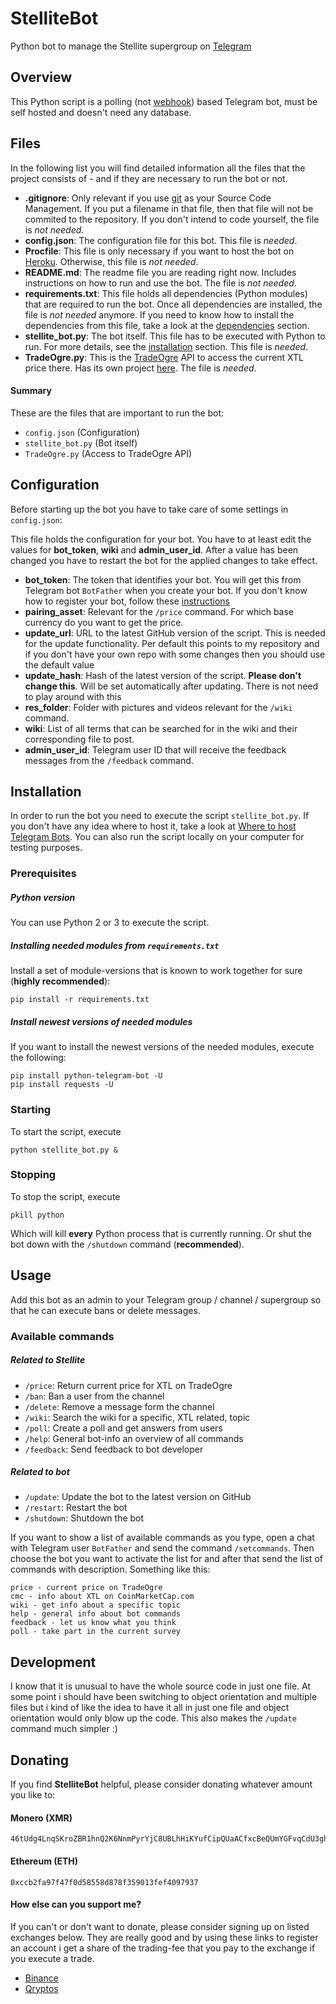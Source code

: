 # StelliteBot

Python bot to manage the Stellite supergroup on [Telegram](https://telegram.org)

## Overview
This Python script is a polling (not [webhook](https://github.com/python-telegram-bot/python-telegram-bot/wiki/Webhooks)) based Telegram bot, must be self hosted and doesn't need any database.

## Files
In the following list you will find detailed information all the files that the project consists of - and if they are necessary to run the bot or not.

- __.gitignore__: Only relevant if you use [git](https://git-scm.com) as your Source Code Management. If you put a filename in that file, then that file will not be commited to the repository. If you don't intend to code yourself, the file is _not needed_.
- __config.json__: The configuration file for this bot. This file is _needed_.
- __Procfile__: This file is only necessary if you want to host the bot on [Heroku](https://www.heroku.com). Otherwise, this file is _not needed_.
- __README.md__: The readme file you are reading right now. Includes instructions on how to run and use the bot. The file is _not needed_.
- __requirements.txt__: This file holds all dependencies (Python modules) that are required to run the bot. Once all dependencies are installed, the file is _not needed_ anymore. If you need to know how to install the dependencies from this file, take a look at the [dependencies](#dependencies) section.
- __stellite\_bot.py__: The bot itself. This file has to be executed with Python to run. For more details, see the [installation](#installation) section. This file is _needed_.
- __TradeOgre.py__: This is the [TradeOgre](https://tradeogre.com) API to access the current XTL price there. Has its own project [here](https://github.com/Endogen/TradeOgrePy). The file is _needed_. 

#### Summary
These are the files that are important to run the bot:

- `config.json` (Configuration)
- `stellite_bot.py` (Bot itself)
- `TradeOgre.py` (Access to TradeOgre API)

## Configuration
Before starting up the bot you have to take care of some settings in `config.json`:

This file holds the configuration for your bot. You have to at least edit the values for __bot_token__, __wiki__ and __admin_user_id__. After a value has been changed you have to restart the bot for the applied changes to take effect.

- __bot_token__: The token that identifies your bot. You will get this from Telegram bot `BotFather` when you create your bot. If you don't know how to register your bot, follow these [instructions](https://core.telegram.org/bots#3-how-do-i-create-a-bot)
- __pairing_asset__: Relevant for the `/price` command. For which base currency do you want to get the price.
- __update_url__: URL to the latest GitHub version of the script. This is needed for the update functionality. Per default this points to my repository and if you don't have your own repo with some changes then you should use the default value
- __update_hash__: Hash of the latest version of the script. __Please don't change this__. Will be set automatically after updating. There is not need to play around with this
- __res_folder__: Folder with pictures and videos relevant for the `/wiki` command.
- __wiki__: List of all terms that can be searched for in the wiki and their corresponding file to post.
- __admin_user_id__: Telegram user ID that will receive the feedback messages from the `/feedback` command. 

<a name="installation"></a>
## Installation
In order to run the bot you need to execute the script `stellite_bot.py`. If you don't have any idea where to host it, take a look at [Where to host Telegram Bots](https://github.com/python-telegram-bot/python-telegram-bot/wiki/Where-to-host-Telegram-Bots). You can also run the script locally on your computer for testing purposes.

### Prerequisites
##### Python version
You can use Python 2 or 3 to execute the script.

<a name="dependencies"></a>
##### Installing needed modules from `requirements.txt`
Install a set of module-versions that is known to work together for sure (__highly recommended__):
```shell
pip install -r requirements.txt
```

##### Install newest versions of needed modules
If you want to install the newest versions of the needed modules, execute the following:
```shell
pip install python-telegram-bot -U
pip install requests -U
```

### Starting
To start the script, execute
```shell
python stellite_bot.py &
```

### Stopping
To stop the script, execute
```shell
pkill python
```

Which will kill __every__ Python process that is currently running. Or shut the bot down with the `/shutdown` command (__recommended__).

## Usage
Add this bot as an admin to your Telegram group / channel / supergroup so that he can execute bans or delete messages.

### Available commands
##### Related to Stellite
- `/price`: Return current price for XTL on TradeOgre
- `/ban`: Ban a user from the channel
- `/delete`: Remove a message form the channel
- `/wiki`: Search the wiki for a specific, XTL related, topic
- `/poll`: Create a poll and get answers from users
- `/help`: General bot-info an overview of all commands
- `/feedback`: Send feedback to bot developer

##### Related to bot
- `/update`: Update the bot to the latest version on GitHub
- `/restart`: Restart the bot
- `/shutdown`: Shutdown the bot

If you want to show a list of available commands as you type, open a chat with Telegram user `BotFather` and send the command `/setcommands`. Then choose the bot you want to activate the list for and after that send the list of commands with description. Something like this:
```
price - current price on TradeOgre
cmc - info about XTL on CoinMarketCap.com
wiki - get info about a specific topic
help - general info about bot commands
feedback - let us know what you think
poll - take part in the current survey
```

## Development
I know that it is unusual to have the whole source code in just one file. At some point i should have been switching to object orientation and multiple files but i kind of like the idea to have it all in just one file and object orientation would only blow up the code. This also makes the `/update` command much simpler :)

## Donating
If you find __StelliteBot__ helpful, please consider donating whatever amount you like to:

#### Monero (XMR)
```
46tUdg4LnqSKroZBR1hnQ2K6NnmPyrYjC8UBLhHiKYufCipQUaACfxcBeQUmYGFvqCdU3ghCpYq2o5Aqyj1nH6mfLVNka26
```

#### Ethereum (ETH)
```
0xccb2fa97f47f0d58558d878f359013fef4097937
```

#### How else can you support me?
If you can't or don't want to donate, please consider signing up on listed exchanges below. They are really good and by using these links to register an account i get a share of the trading-fee that you pay to the exchange if you execute a trade.

- [Binance](https://www.binance.com/?ref=16770868)
- [Qryptos](https://accounts.qryptos.com/sign-up?affiliate=wVZoZ4uG269520)